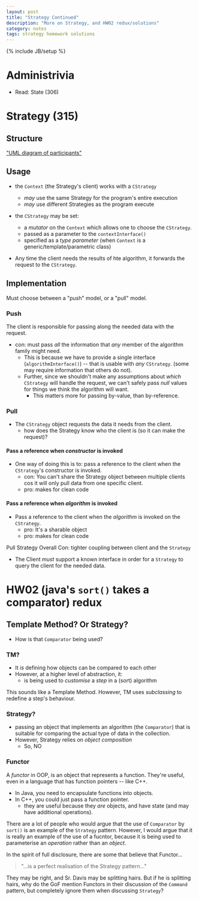 ```yaml
---
layout: post
title: "Strategy Continued"
description: "More on Strategy, and HW02 redux/solutions"
category: notes
tags: strategy homework solutions 
---
```

{% include JB/setup %}

# Administrivia 

* Read: State (306)

# Strategy (315)

## Structure
["UML diagram of participants"]()

## Usage

* the `Context` (the Strategy's client) works with a `CStrategy`
  * _may_ use the same Strategy for the program's entire execution
  * _may_ use different Strategies as the program execute

* the `CStrategy` may be set: 
  - a _mutator_ on the `Context` which allows one to choose the
    `CStrategy`. 
  - passed as a parameter to the `contextInterface()`
  - specified as a *type parameter* (when `Context` is a
    generic/template/parametric class)

* Any time the client needs the results of hte algorithm, it forwards
  the request to the `CStrategy`. 

## Implementation

Must choose between a "push" model, or a "pull" model. 

### Push

The client is responsible for passing along the needed data with the
request. 
  
  * con: must pass *all* the information that *any* member of the
    algorithm family might need. 
    - This is because we have to provide a single interface
      (`algorithmInterface()`) -- that is usable with *any* `CStrategy`.
(some may require information that others do not). 
    - Further, since we shouldn't make any assumptions about *which*
      `CStrategy` will handle the request, we can't safely pass *null*
      values for things we think the algorithm will want. 
      * This matters more for passing by-value, than by-reference. 

### Pull

* The `CStrategy` object requests the data it needs from the client. 
  * how does the Strategy know who the client is (so it can make the
    request)?

####  Pass a reference  when *constructor* is invoked

* One way of doing this is to: pass a reference to the client when
  the `CStrategy`'s constructor is invoked. 
  * con: You can't share the Strategy object between multiple
    clients cos it will only pull data from one specific client. 
  * pro: makes for clean code 

#### Pass a reference when *algorithm* is invoked

* Pass a reference to the client when the *algorithm* is invoked on the
  `CStrategy`. 
  * pro: It's a sharable object
  * pro: makes for clean code

Pull Strategy Overall Con: tighter coupling between client and the `Strategy`

* The Client *must* support a known interface in order for a `Strategy`
  to query the client for the needed data. 

# HW02 (java's `sort()` takes a comparator) redux

## Template Method? Or Strategy? 

* How is that `Comparator` being used? 

### TM? 

* It *is* defining how objects can be compared to each other
* However, at a higher level of abstraction, it: 
  * is being used to *customise* a _step_ in a (sort) algorithm

This sounds like a Template Method. However, TM uses *subclassing* to
redefine a step's behaviour. 

### Strategy? 

* passing an object that implements an algorithm  (the `Comparator`)
  that is suitable for comparing the actual type of data in the
  collection. 
* However, Strategy relies on *object composition*
  * So, NO

### Functor

A *functor* in OOP, is an object that represents a function. They're
useful, even in a language that has function pointers -- like C++. 

  * In Java, you need to encapsulate functions into objects.
  * In C++, you could just pass a function pointer. 
    * they are useful because they *are* objects, and have state (and
      may have additional operations). 

There are a lot of people who would argue that the use of `Comparator`
by `sort()` is an example of the `Strategy` pattern. However, I would
argue that it is really an example of the use of a fucntor, because it
is being used to parameterise an *operation* rather than an *object*. 

In the spirit of full disclosure, there are some that believe that
Functor...

  > "...is a perfect realisation of the Strategy pattern..."

They may be right, and Sr. Davis may be splitting hairs. But if he is
splitting hairs, why do the GoF mention Functors in their discussion of
the `Command` pattern, but completely ignore them when discussing
`Strategy`? 


